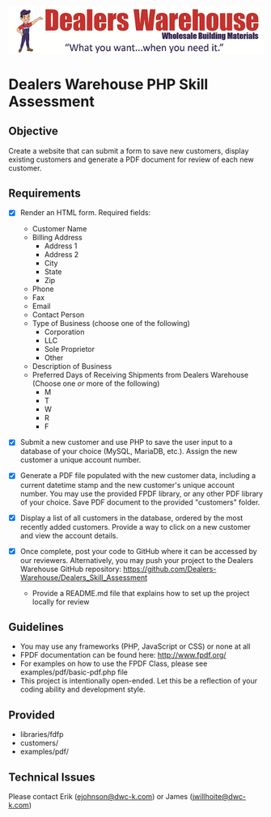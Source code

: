![Logo](/examples/pdf/images/dwc_web_header_resized.png)

# Dealers Warehouse PHP Skill Assessment

## Objective
Create a website that can submit a form to save new customers, display existing customers and generate a PDF document for review of each new customer.

## Requirements
- [x] Render an HTML form. Required fields:
	- Customer Name
	- Billing Address
	  * Address 1
	  * Address 2
	  * City
	  * State
	  * Zip
	 - Phone
	 - Fax
	 - Email
	 - Contact Person
	 - Type of Business (choose one of the following)
	   * Corporation
	   * LLC
	   * Sole Proprietor
	   * Other
	 - Description of Business
	 - Preferred Days of Receiving Shipments from Dealers Warehouse (Choose one *or* more of the following)
	   * M
	   * T
	   * W
	   * R
	   * F
	   
- [x] Submit a new customer and use PHP to save the user input to a database of your choice (MySQL, MariaDB, etc.). Assign the new customer a unique account number. 

- [x] Generate a PDF file populated with the new customer data, including a current datetime stamp and the new customer's unique account number. You may use the provided FPDF library, or any other PDF library of your choice. Save PDF document to the provided "customers" folder.
	
- [x] Display a list of all customers in the database, ordered by the most recently added customers. Provide a way to click on a new customer and view the account details.

- [x] Once complete, post your code to GitHub where it can be accessed by our reviewers. Alternatively, you may push your project to the Dealers Warehouse GitHub repository: https://github.com/Dealers-Warehouse/Dealers_Skill_Assessment
	- Provide a README.md file that explains how to set up the project locally for review

## Guidelines
- You may use any frameworks (PHP, JavaScript or CSS) or none at all
- FPDF documentation can be found here: http://www.fpdf.org/
- For examples on how to use the FPDF Class, please see examples/pdf/basic-pdf.php file
- This project is intentionally open-ended. Let this be a reflection of your coding ability and development style.

## Provided
- libraries/fdfp
- customers/
- examples/pdf/

## Technical Issues
Please contact Erik (ejohnson@dwc-k.com) or James (jwillhoite@dwc-k.com)
